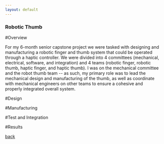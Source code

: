 ```yaml
---
layout: default
---
```


### Robotic Thumb

#Overview

For my 6-month senior capstone project we were tasked with designing and manufacturing a robotic finger and thumb system that could be operated through a haptic controller. We were divided into 4 committees (mechanical, electrical, software, and integration) and 4 teams (robotic finger, robotic thumb, haptic finger, and haptic thumb). I was on the mechanical committee and the robot thumb team -- as such, my primary role was to lead the mechanical design and manufacturing of the thumb, as well as coordinate with mechanical engineers on other teams to ensure a cohesive and properly integrated overall system.

#Design

#Manufacturing

#Test and Integration

#Results

[back](./)

